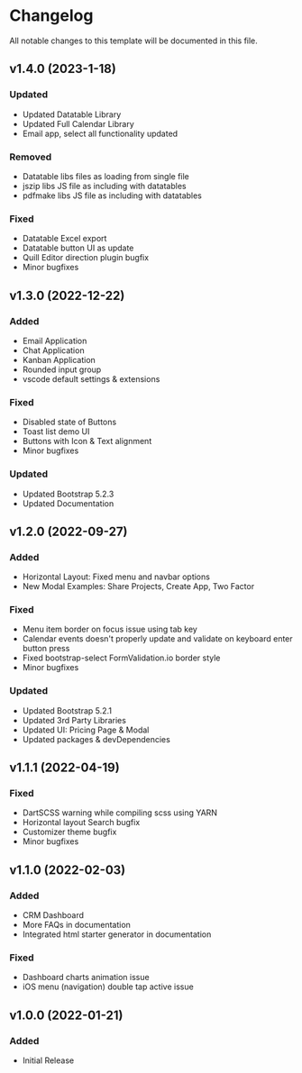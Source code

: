<!-- Available h3 headings: Added, Fixed, Updated, Removed, Deprecated -->

# Changelog

All notable changes to this template will be documented in this file.

## v1.4.0 (2023-1-18)

### Updated

- Updated Datatable Library
- Updated Full Calendar Library
- Email app, select all functionality updated
  
### Removed

- Datatable libs files as loading from single file
- jszip libs JS file as including with datatables
- pdfmake libs JS file as including with datatables
  
### Fixed

- Datatable Excel export
- Datatable button UI as update
- Quill Editor direction plugin bugfix
- Minor bugfixes

## v1.3.0 (2022-12-22)

### Added

- Email Application
- Chat Application
- Kanban Application
- Rounded input group
- vscode default settings & extensions

### Fixed

- Disabled state of Buttons
- Toast list demo UI
- Buttons with Icon & Text alignment
- Minor bugfixes

### Updated

- Updated Bootstrap 5.2.3
- Updated Documentation

## v1.2.0 (2022-09-27)

### Added

- Horizontal Layout: Fixed menu and navbar options
- New Modal Examples: Share Projects, Create App, Two Factor

### Fixed

- Menu item border on focus issue using tab key
- Calendar events doesn't properly update and validate on keyboard enter button press
- Fixed bootstrap-select FormValidation.io border style
- Minor bugfixes

### Updated

- Updated Bootstrap 5.2.1
- Updated 3rd Party Libraries
- Updated UI: Pricing Page & Modal
- Updated packages & devDependencies

## v1.1.1 (2022-04-19)

### Fixed

- DartSCSS warning while compiling scss using YARN
- Horizontal layout Search bugfix
- Customizer theme bugfix
- Minor bugfixes

## v1.1.0 (2022-02-03)

### Added

- CRM Dashboard
- More FAQs in documentation
- Integrated html starter generator in documentation

### Fixed

- Dashboard charts animation issue
- iOS menu (navigation) double tap active issue

## v1.0.0 (2022-01-21)

### Added

- Initial Release
